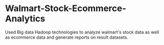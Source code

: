 # Walmart-Stock-Ecommerce-Analytics
Used Big data Hadoop technologies to analyze walmart's stock data as well as ecommerce data and generate reports on result datasets.
